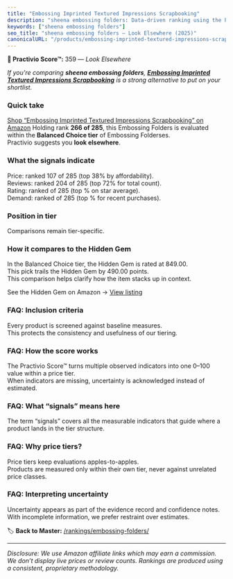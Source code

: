 ```yaml
---
title: "Embossing Imprinted Textured Impressions Scrapbooking"
description: "sheena embossing folders: Data-driven ranking using the Practivio Score™. Positioned by quality, value, demand, findability, momentum."
keywords: ["sheena embossing folders"]
seo_title: "sheena embossing folders — Look Elsewhere (2025)"
canonicalURL: "/products/embossing-imprinted-textured-impressions-scrapbooking-B0CKSY86WW/"
---
```


**🚫 Practivio Score™:** 359 — _Look Elsewhere_


*If you're comparing **sheena embossing folders**, **[Embossing Imprinted Textured Impressions Scrapbooking](https://www.amazon.com/dp/B0CKSY86WW?tag=practivio-20)** is a strong alternative to put on your shortlist.*
### Quick take
[Shop “Embossing Imprinted Textured Impressions Scrapbooking” on Amazon](https://www.amazon.com/dp/B0CKSY86WW?tag=practivio-20)
Holding rank **266 of 285**, this Embossing Folders is evaluated within the **Balanced Choice tier** of Embossing Folderses.  
Practivio suggests you **look elsewhere**.

### What the signals indicate
Price: ranked 107 of 285 (top 38% by affordability).  
Reviews: ranked 204 of 285 (top 72% for total count).  
Rating: ranked  of 285 (top % on star average).  
Demand: ranked  of 285 (top % for recent purchases).

### Position in tier
Comparisons remain tier-specific.

### How it compares to the Hidden Gem
In the Balanced Choice tier, the Hidden Gem is rated at 849.00.  
This pick trails the Hidden Gem by 490.00 points.  
This comparison helps clarify how the item stacks up in context.  

See the Hidden Gem on Amazon → [View listing](https://www.amazon.com/dp/B0006HXBSU?tag=practivio-20)

### FAQ: Inclusion criteria
Every product is screened against baseline measures.  
This protects the consistency and usefulness of our tiering.

### FAQ: How the score works
The Practivio Score™ turns multiple observed indicators into one 0–100 value within a price tier.  
When indicators are missing, uncertainty is acknowledged instead of estimated.

### FAQ: What “signals” means here
The term “signals” covers all the measurable indicators that guide where a product lands in the tier structure.

### FAQ: Why price tiers?
Price tiers keep evaluations apples-to-apples.  
Products are measured only within their own tier, never against unrelated price classes.

### FAQ: Interpreting uncertainty
Uncertainty appears as part of the evidence record and confidence notes.  
With incomplete information, we prefer restraint over estimates.


🏷️ **Back to Master:** [/rankings/embossing-folders/](/rankings/embossing-folders/)

---
_Disclosure: We use Amazon affiliate links which may earn a commission. We don’t display live prices or review counts. Rankings are produced using a consistent, proprietary methodology._
